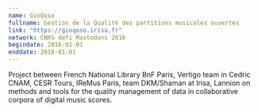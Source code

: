 ```yaml
---
name: GioQoso 
fullname: Gestion de la Qualité des partitions musicales ouvertes
link: "https://gioqoso.irisa.fr"
network: CNRS defi Mastodons 2016
begindate: 2016-01-01 
enddate: 2018-01-01
---
```


Project between French National Library BnF Paris, Vertigo team in Cedric CNAM, CESR Tours, IReMus Paris, team DKM/Shaman at Irisa, Lannion on methods and tools for the quality management of data in collaborative corpora of digital music scores.
